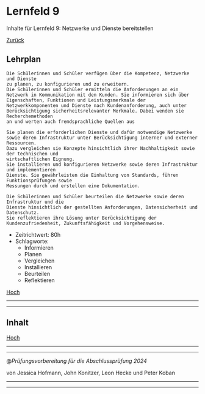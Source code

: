 # Lernfeld 9

Inhalte für Lernfeld 9: Netzwerke und Dienste bereitstellen

[Zurück](/README.md)

## Lehrplan

```Text
Die Schülerinnen und Schüler verfügen über die Kompetenz, Netzwerke und Dienste
zu planen, zu konfigurieren und zu erweitern.
Die Schülerinnen und Schüler ermitteln die Anforderungen an ein Netzwerk in Kommunikation mit den Kunden. Sie informieren sich über Eigenschaften, Funktionen und Leistungsmerkmale der Netzwerkkomponenten und Dienste nach Kundenanforderung, auch unter
Berücksichtigung sicherheitsrelevanter Merkmale. Dabei wenden sie Recherchemethoden
an und werten auch fremdsprachliche Quellen aus

Sie planen die erforderlichen Dienste und dafür notwendige Netzwerke sowie deren Infrastruktur unter Berücksichtigung interner und externer Ressourcen.
Dazu vergleichen sie Konzepte hinsichtlich ihrer Nachhaltigkeit sowie der technischen und
wirtschaftlichen Eignung.
Sie installieren und konfigurieren Netzwerke sowie deren Infrastruktur und implementieren
Dienste. Sie gewährleisten die Einhaltung von Standards, führen Funktionsprüfungen sowie
Messungen durch und erstellen eine Dokumentation.

Die Schülerinnen und Schüler beurteilen die Netzwerke sowie deren Infrastruktur und die
Dienste hinsichtlich der gestellten Anforderungen, Datensicherheit und Datenschutz.
Sie reflektieren ihre Lösung unter Berücksichtigung der Kundenzufriedenheit, Zukunftsfähigkeit und Vorgehensweise. 
```

- Zeitrichtwert: 80h
- Schlagworte:
  - Informieren
  - Planen
  - Vergleichen
  - Installieren
  - Beurteilen
  - Reflektieren

[Hoch](#lernfeld-9)

---
---

## Inhalt

[Hoch](#lernfeld-9)

---
---

@_Prüfungsvorbereitung für die Abschlussprüfung 2024_

von Jessica Hofmann, John Konitzer, Leon Hecke und Peter Koban

---
---
